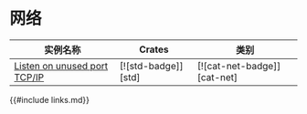 # 网络


| 实例名称 | Crates | 类别 |
|--------|--------|------------|
| [Listen on unused port TCP/IP][ex-random-port-tcp] | [![std-badge]][std] | [![cat-net-badge]][cat-net] |

[ex-random-port-tcp]: net/server.html#listen-on-unused-port-tcpip

{{#include links.md}}
